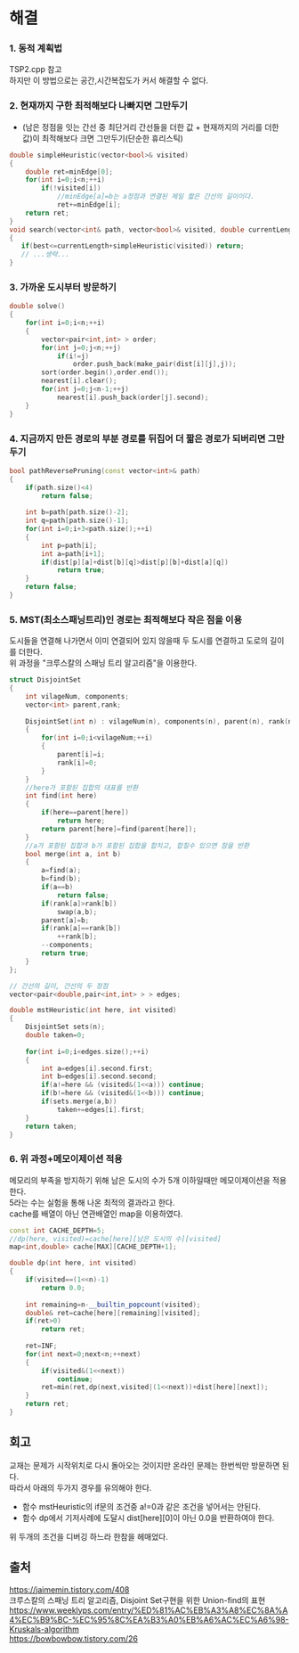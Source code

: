 # 해결 
### 1. 동적 계획법
TSP2.cpp 참고  
하지만 이 방법으로는 공간,시간복잡도가 커서 해결할 수 없다.

### 2. 현재까지 구한 최적해보다 나빠지면 그만두기
   - (남은 정점을 잇는 간선 중 최단거리 간선들을 더한 값 + 현재까지의 거리를 더한 값)이 최적해보다 크면 그만두기(단순한 휴리스틱) 
```c++
double simpleHeuristic(vector<bool>& visited)
{
    double ret=minEdge[0];
    for(int i=0;i<n;++i)
        if(!visited[i])
            //minEdge[a]=b는 a정점과 연결된 제일 짧은 간선의 길이이다.
            ret+=minEdge[i];
    return ret;
}
void search(vector<int& path, vector<bool>& visited, double currentLength)
{
   if(best<=currentLength+simpleHeuristic(visited)) return;
   // ...생략...
}
```
### 3. 가까운 도시부터 방문하기  
```c++
double solve()
{
    for(int i=0;i<n;++i)
    {
        vector<pair<int,int> > order;
        for(int j=0;j<n;++j)
            if(i!=j)
                order.push_back(make_pair(dist[i][j],j));
        sort(order.begin(),order.end());
        nearest[i].clear();
        for(int j=0;j<n-1;++j)
            nearest[i].push_back(order[j].second);
    }
}
```
### 4. 지금까지 만든 경로의 부분 경로를 뒤집어 더 짧은 경로가 되버리면 그만두기  
```c++
bool pathReversePruning(const vector<int>& path)
{
    if(path.size()<4) 
        return false;
    
    int b=path[path.size()-2];
    int q=path[path.size()-1];
    for(int i=0;i+3<path.size();++i)
    {
        int p=path[i];
        int a=path[i+1];
        if(dist[p][a]+dist[b][q]>dist[p][b]+dist[a][q])
            return true;
    }
    return false;
}
```
### 5. MST(최소스패닝트리)인 경로는 최적해보다 작은 점을 이용
도시들을 연결해 나가면서 이미 연결되어 있지 않을때 두 도시를 연결하고 도로의 길이를 더한다.  
위 과정을 "크루스칼의 스패닝 트리 알고리즘"을 이용한다.
```c++
struct DisjointSet
{
    int vilageNum, components;
    vector<int> parent,rank;
    
    DisjointSet(int n) : vilageNum(n), components(n), parent(n), rank(n)
    {
        for(int i=0;i<vilageNum;++i)
        {
            parent[i]=i;
            rank[i]=0;
        }
    }
    //here가 포함된 집합의 대표를 반환
    int find(int here)
    {
        if(here==parent[here])
            return here;
        return parent[here]=find(parent[here]);
    }
    //a가 포함된 집합과 b가 포함된 집합을 합치고, 합칠수 있으면 참을 반환
    bool merge(int a, int b)
    {
        a=find(a);
        b=find(b);
        if(a==b)
            return false;
        if(rank[a]>rank[b])
            swap(a,b);
        parent[a]=b;
        if(rank[a]==rank[b])
            ++rank[b];
        --components;
        return true;
    }
};

// 간선의 길이, 간선의 두 정점
vector<pair<double,pair<int,int> > > edges;

double mstHeuristic(int here, int visited)
{
    DisjointSet sets(n);
    double taken=0;
    
    for(int i=0;i<edges.size();++i)
    {
        int a=edges[i].second.first;
        int b=edges[i].second.second;
        if(a!=here && (visited&(1<<a))) continue;
        if(b!=here && (visited&(1<<b))) continue;
        if(sets.merge(a,b))
            taken+=edges[i].first;
    }
    return taken;
}
```

### 6. 위 과정+메모이제이션 적용
메모리의 부족을 방지하기 위해 남은 도시의 수가 5개 이하일때만 메모이제이션을 적용한다.  
5라는 수는 실험을 통해 나온 최적의 결과라고 한다.  
cache를 배열이 아닌 연관배열인 map을 이용하였다.
```c++
const int CACHE_DEPTH=5;
//dp(here, visited)=cache[here][남은 도시의 수][visited]
map<int,double> cache[MAX][CACHE_DEPTH+1];

double dp(int here, int visited)
{
    if(visited==(1<<n)-1)
        return 0.0;
    
    int remaining=n-__builtin_popcount(visited);
    double& ret=cache[here][remaining][visited];
    if(ret>0)
        return ret;
    
    ret=INF;
    for(int next=0;next<n;++next)
    {
        if(visited&(1<<next))
            continue;
        ret=min(ret,dp(next,visited|(1<<next))+dist[here][next]);
    }
    return ret;
}
```
## 회고
교재는 문제가 시작위치로 다시 돌아오는 것이지만 온라인 문제는 한번씩만 방문하면 된다.  
따라서 아래의 두가지 경우를 유의해야 한다.  
- 함수 mstHeuristic의 if문의 조건중 a!=0과 같은 조건을 넣어서는 안된다.  
- 함수 dp에서 기저사례에 도달시 dist[here][0]이 아닌 0.0을 반환하여야 한다.  

위 두개의 조건을 디버깅 하느라 한참을 헤매었다.

## 출처 

https://jaimemin.tistory.com/408  
크루스칼의 스패닝 트리 알고리즘, Disjoint Set구현을 위한 Union-find의 표현
https://www.weeklyps.com/entry/%ED%81%AC%EB%A3%A8%EC%8A%A4%EC%B9%BC-%EC%95%8C%EA%B3%A0%EB%A6%AC%EC%A6%98-Kruskals-algorithm  
https://bowbowbow.tistory.com/26
